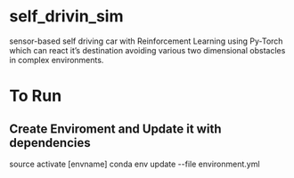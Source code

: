 # self_drivin_sim
sensor-based self driving car with Reinforcement Learning using Py-Torch which can react it’s destination avoiding various two dimensional obstacles in complex environments.

# To Run
## Create Enviroment and Update it with dependencies

source activate [envname]
conda env update --file environment.yml
